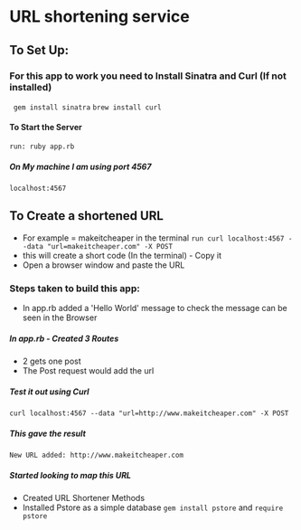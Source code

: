 # URL shortening service

## To Set Up:
  ### For this app to work you need to Install Sinatra and Curl (If not installed)

  `` gem install sinatra``
  ``brew install curl``

  #### To Start the Server 
  `` run: ruby app.rb ``
  ##### On My machine I am using port 4567
  ``localhost:4567``

  ## To Create a shortened URL
  * For example = makeitcheaper in the terminal
  `` run curl localhost:4567 --data "url=makeitcheaper.com" -X POST ``
  * this will create a short code (In the terminal) - Copy it
  * Open a browser window and paste the URL

  

  ### Steps taken to build this app:
  * In app.rb added a 'Hello World' message to check the message can be seen in the Browser

  ##### In app.rb - Created 3 Routes
  * 2 gets one post
  * The Post request would add the url
  ##### Test it out using Curl
  ``curl localhost:4567 --data "url=http://www.makeitcheaper.com" -X POST``
  ##### This gave the result
  ``New URL added: http://www.makeitcheaper.com``

  ##### Started looking to map this URL
  * Created URL Shortener Methods 
  * Installed Pstore as a simple database
    ``gem install pstore`` and
    ``require pstore``

